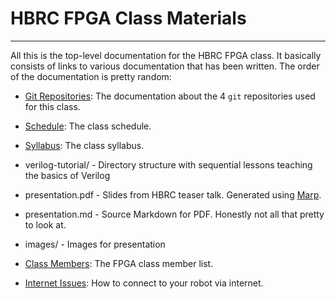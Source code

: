 # HBRC FPGA Class Materials

---

All this is the top-level documentation for the HBRC FPGA class.
It basically consists of links to various documentation that has
been written.  The order of the documentation is pretty random:

* [Git Repositories](repositories.md):
  The documentation about the 4 `git` repositories used for this class.

* [Schedule](schedule.md):
  The class schedule.

* [Syllabus](syllabus.md):
  The class syllabus.



* verilog-tutorial/ - Directory structure with sequential lessons teaching the basics of Verilog
* presentation.pdf  - Slides from HBRC teaser talk. Generated using [Marp](https://github.com/marp-team/marp).
* presentation.md   - Source Markdown for PDF. Honestly not all that pretty to look at.
* images/           - Images for presentation
* [Class Members](class_members.md): The FPGA class member list.
* [Internet Issues](wifi.md): How to connect to your robot via internet.


